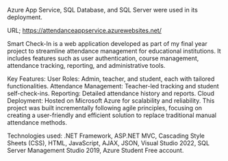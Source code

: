 Azure App Service, SQL Database, and SQL Server were used in its deployment.

URL; https://attendanceappservice.azurewebsites.net/

Smart Check-In is a web application developed as part of my final year project to streamline attendance management for educational institutions. It includes features such as user authentication, course management, attendance tracking, reporting, and administrative tools.

Key Features:
User Roles: Admin, teacher, and student, each with tailored functionalities.
Attendance Management: Teacher-led tracking and student self-check-ins.
Reporting: Detailed attendance history and reports.
Cloud Deployment: Hosted on Microsoft Azure for scalability and reliability.
This project was built incrementally following agile principles, focusing on creating a user-friendly and efficient solution to replace traditional manual attendance methods.


Technologies used: 
.NET Framework, ASP.NET MVC, Cascading Style Sheets (CSS), HTML, JavaScript, AJAX, JSON, Visual Studio 2022, SQL Server Management Studio 2019, Azure Student Free account. 
